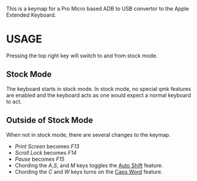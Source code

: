This is a keymap for a Pro Micro based ADB to USB convertor to the Apple Extended Keyboard.

# USAGE

Pressing the top right key will switch to and from stock mode.

## Stock Mode

The keyboard starts in stock mode. In stock mode, no special qmk features are enabled and the keyboard acts as one would expect a normal keyboard to act.

## Outside of Stock Mode

When not in stock mode, there are several changes to the keymap.

- *Print Screen* becomes *F13*
- *Scroll Lock* becomes *F14*
- *Pause* becomes *F15*
- Chording the *A*,*S*, and *M* keys toggles the [Auto Shift](https://docs.qmk.fm/#/feature_auto_shift) feature.
- Chording the *C* and *W* keys turns on the [Caps Word](https://docs.qmk.fm/#/feature_caps_word) feature.